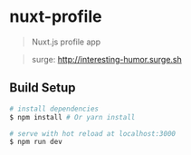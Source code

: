 # nuxt-profile
> Nuxt.js profile app


> surge: http://interesting-humor.surge.sh

## Build Setup

``` bash
# install dependencies
$ npm install # Or yarn install

# serve with hot reload at localhost:3000
$ npm run dev


```
